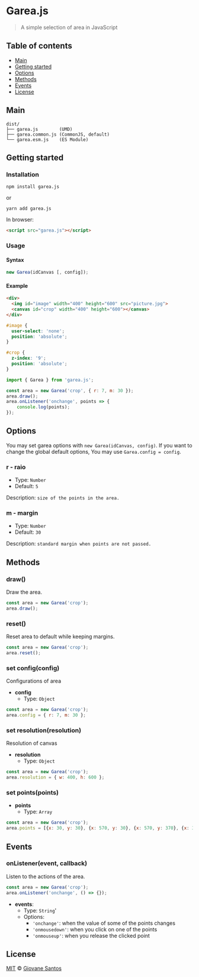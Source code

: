 # Garea.js

> A simple selection of area in JavaScript

## Table of contents

- [Main](#main)
- [Getting started](#getting-started)
- [Options](#options)
- [Methods](#methods)
- [Events](#events)
- [License](#license)

## Main

```text
dist/
├── garea.js        (UMD)
├── garea.common.js (CommonJS, default)
└── garea.esm.js    (ES Module)
```

## Getting started

### Installation
 
```shell
npm install garea.js
```
or
```shell
yarn add garea.js
```

In browser:

```html
<script src="garea.js"></script>
```

### Usage

#### Syntax

```js
new Garea(idCanvas [, config]);
```

#### Example

```html
<div>
  <img id="image" width="400" height="600" src="picture.jpg">
  <canvas id="crop" width="400" height="600"></canvas>
</div>
```

```css
#image {
  user-select: 'none';
  position: 'absolute';
}

#crop {
  z-index: '9';
  position: 'absolute';
}
```

```js
import { Garea } from 'garea.js';

const area = new Garea('crop', { r: 7, m: 30 });
area.draw();
area.onListener('onchange', points => {
    console.log(points);
});
```

## Options

You may set garea options with `new Garea(idCanvas, config)`.
If you want to change the global default options, You may use `Garea.config = config`.


### r - raio

- Type: `Number`
- Default: `5`

Description: `size of the points in the area.`

### m - margin

- Type: `Number`
- Default: `30`

Description: `standard margin when points are not passed.`

## Methods

### draw()

Draw the area.

````js
const area = new Garea('crop');
area.draw();
````

### reset()

Reset area to default while keeping margins.
````js
const area = new Garea('crop');
area.reset();
````

### set config(config)

Configurations of area

- **config**
    - Type: `Object`

````js
const area = new Garea('crop');
area.config = { r: 7, m: 30 };
````

### set resolution(resolution)

Resolution of canvas

- **resolution**
    - Type: `Object`

````js
const area = new Garea('crop');
area.resolution = { w: 400, h: 600 };
````

### set points(points)

- **points**
    - Type: `Array`
    
````js
const area = new Garea('crop');
area.points = [{x: 30, y: 30}, {x: 570, y: 30}, {x: 570, y: 370}, {x: 30, y: 370}]
````

## Events

### onListener(event, callback)

Listen to the actions of the area.

````js
const area = new Garea('crop');
area.onListener('onchange', () => {});
````

- **events**:
  - Type: `String`'
  - Options:
      - `'onchange'`: when the value of some of the points changes
      - `'onmousedown'`: when you click on one of the points
      - `'onmouseup'`: when you release the clicked point
      
## License

[MIT](https://opensource.org/licenses/MIT) © [Giovane Santos](https://giovanesantossilva.github.io/)